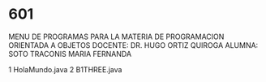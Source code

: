 # 601

MENU DE PROGRAMAS PARA LA MATERIA DE PROGRAMACION ORIENTADA A OBJETOS
DOCENTE: DR. HUGO ORTIZ QUIROGA
ALUMNA: SOTO TRACONIS MARIA FERNANDA

1 HolaMundo.java
2 B1THREE.java
